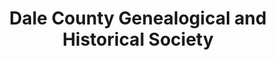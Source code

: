 ---
layout: repo
title: "Dale County Genealogical and Historical Society"
id: 10998
permalink: repos/10998/
---